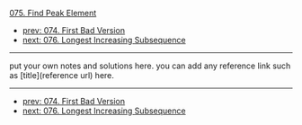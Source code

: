 [075. Find Peak Element](http://www.lintcode.com/problem/find-peak-element)

- [prev: 074. First Bad Version](074-first-bad-version.md)
- [next: 076. Longest Increasing Subsequence](076-longest-increasing-subsequence.md)

---

put your own notes and solutions here.
you can add any reference link such as [title](reference url) here.

---

- [prev: 074. First Bad Version](074-first-bad-version.md)
- [next: 076. Longest Increasing Subsequence](076-longest-increasing-subsequence.md)
